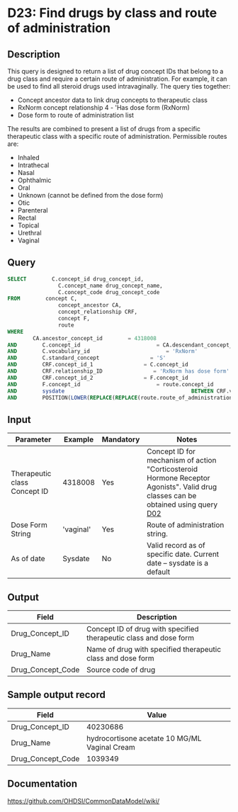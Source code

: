 <!---
Group:drug
Name:D23  Find drugs by class and route of administration
Author:Patrick Ryan
CDM Version: 5.0
-->

# D23:  Find drugs by class and route of administration

## Description
This query is designed to return a list of drug concept IDs that belong to a drug class and require a certain route of administration. For example, it can be used to find all steroid drugs used intravaginally. The query ties together:

- Concept ancestor data to link drug concepts to therapeutic class
- RxNorm concept relationship 4 - 'Has dose form (RxNorm)
- Dose form to route of administration list

The results are combined to present a list of drugs from a specific therapeutic class with a specific route of administration. Permissible routes are:

- Inhaled
- Intrathecal
- Nasal
- Ophthalmic
- Oral
- Unknown (cannot be defined from the dose form)
- Otic
- Parenteral
- Rectal
- Topical
- Urethral
- Vaginal

## Query
```sql
SELECT        C.concept_id drug_concept_id,
                C.concept_name drug_concept_name,
                C.concept_code drug_concept_code
FROM        concept C,
                concept_ancestor CA,
                concept_relationship CRF,
                concept F,
                route
WHERE
        CA.ancestor_concept_id        = 4318008
AND        C.concept_id                        = CA.descendant_concept_id
AND        C.vocabulary_id                        = 'RxNorm'
AND        C.standard_concept                = 'S'
AND        CRF.concept_id_1                = C.concept_id
AND        CRF.relationship_ID                = 'RxNorm has dose form'
AND        CRF.concept_id_2                = F.concept_id
AND        F.concept_id                        = route.concept_id
AND        sysdate                                        BETWEEN CRF.valid_start_date AND CRF.valid_end_date
AND        POSITION(LOWER(REPLACE(REPLACE(route.route_of_administration, ' ', ''), '-', '')) IN LOWER(REPLACE(REPLACE('vaginal' , ' ', ''), '-', ''))) > 0
```

## Input

|  Parameter |  Example |  Mandatory |  Notes |
| --- | --- | --- | --- |
|  Therapeutic class Concept ID |  4318008 |  Yes | Concept ID for mechanism of action "Corticosteroid Hormone Receptor Agonists". Valid drug classes can be obtained using query  [D02](http://vocabqueries.omop.org/drug-queries/d2) |
|  Dose Form String |  'vaginal' |  Yes | Route of administration string. |
|  As of date |  Sysdate |  No | Valid record as of specific date. Current date – sysdate is a default |

## Output

|  Field |  Description |
| --- | --- |
|  Drug_Concept_ID |  Concept ID of drug with specified therapeutic class and dose form |
|  Drug_Name |  Name of drug with specified therapeutic class and dose form |
|  Drug_Concept_Code |  Source code of drug |

## Sample output record

|  Field |  Value |
| --- | --- |
|  Drug_Concept_ID |  40230686 |
|  Drug_Name |  hydrocortisone acetate 10 MG/ML Vaginal Cream |
|  Drug_Concept_Code |  1039349 |



## Documentation
https://github.com/OHDSI/CommonDataModel/wiki/
